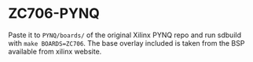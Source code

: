 # ZC706-PYNQ
Paste it to `PYNQ/boards/` of the original Xilinx PYNQ repo and run sdbuild with `make BOARDS=ZC706`. The base overlay included is taken from the BSP available from xilinx website.
